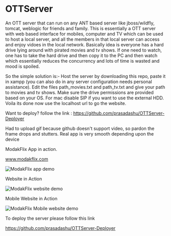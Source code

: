 # OTTServer
 An OTT server that can run on any ANT based server like jboss/wildfly, tomcat, weblogic for friends and family. This is essentially a OTT server with web based interface for mobiles, computer and TV which can be used to host a local server, and all the members in that local server can access and enjoy vidoes in the local network. 
Basically idea is everyone has a hard drive lying around with pirated movies and tv shows. If one need to watch, one has to take the hard drive and then copy it to the PC and then watch which essentially reduces the concurrency and lots of time is wasted and mood is spoiled. 

So the simple solution is:- Host the server by downloading this repo, paste it in xampp (you can also do in any server configuration needs personal assistance). Edit the files path_movies.txt and path_tv.txt and give your path to movies and tv shows. Make sure the drive permissions are provided based on your OS. For mac disable SIP if you want to use the external HDD. Voila its done now use the localhost url to go the website. 


Want to deploy? follow the link : https://github.com/prasadashu/OTTServer-Deployer
 
Had to upload gif because github doesn't support video, so pardon the frame drops and stutters. Real app is very smooth depending upon the device

ModakFlix App in action.

www.modakflix.com

 ![ModakFlix app demo](demo/demo.gif)
 

Website in Action

 ![ModakFlix website demo](demo/WebSite.gif)
 
 
Mobile Website in Action

 ![ModakFlix Mobile website demo](demo/MobileWeb.gif)


To deploy the server please follow this link

https://github.com/prasadashu/OTTServer-Deployer

